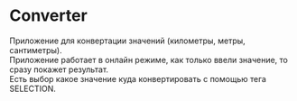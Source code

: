 # Converter
Приложение для конвертации значений (километры, метры, сантиметры). <br>
Приложение работает в онлайн режиме, как только ввели значение, то сразу покажет результат.<br> 
Есть выбор какое значение куда конвертировать с помощью тега SELECTION.
